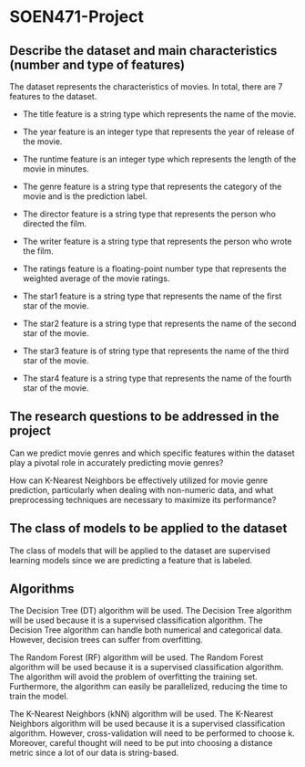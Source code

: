 # SOEN471-Project
## Describe the dataset and main characteristics (number and type of features)
The dataset represents the characteristics of movies. 
In total, there are 7 features to the dataset. 

- The title feature is a string type which represents the name of the movie.

- The year feature is an integer type that represents the year of release of the movie.

- The runtime feature is an integer type which represents the length of the movie in minutes.

- The genre feature is a string type that represents the category of the movie and is the prediction label.

- The director feature is a string type that represents the person who directed the film.

- The writer feature is a string type that represents the person who wrote the film.

- The ratings feature is a floating-point number type that represents the weighted average of the movie ratings.

- The star1 feature is a string type that represents the name of the first star of the movie.

- The star2 feature is a string type that represents the name of the second star of the movie.

- The star3 feature is of string type that represents the name of the third star of the movie.

- The star4 feature is a string type that represents the name of the fourth star of the movie. 

## The research questions to be addressed in the project
Can we predict movie genres and which specific features within the dataset play a pivotal role in accurately predicting movie genres?

How can K-Nearest Neighbors be effectively utilized for movie genre prediction, particularly when dealing with non-numeric data, and what preprocessing techniques are necessary to maximize its performance?

## The class of models to be applied to the dataset
The class of models that will be applied to the dataset are supervised learning models since we are predicting a feature that is labeled.

## Algorithms
The Decision Tree (DT) algorithm will be used. The Decision Tree algorithm will be used because it is a supervised classification algorithm. The Decision Tree algorithm can handle both numerical and categorical data. However, decision trees can suffer from overfitting. 

The Random Forest (RF) algorithm will be used. The Random Forest algorithm will be used because it is a supervised classification algorithm. The algorithm will avoid the problem of overfitting the training set. Furthermore, the algorithm can easily be parallelized, reducing the time to train the model.

The K-Nearest Neighbors (kNN) algorithm will be used. The K-Nearest Neighbors algorithm will be used because it is a supervised classification algorithm. However, cross-validation will need to be performed to choose k. Moreover, careful thought will need to be put into choosing a distance metric since a lot of our data is string-based. 

